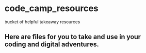 # code_camp_resources
bucket of helpful takeaway resources

## Here are files for you to take and use in your coding and digital adventures. 

